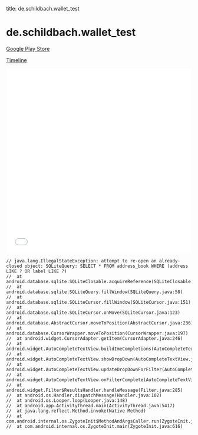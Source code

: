 title: de.schildbach.wallet_test

# de.schildbach.wallet_test

[Google Play Store](https://play.google.com/store/apps/details?id=de.schildbach.wallet_test)

[Timeline](./vis-timeline.html)

<iframe src="./vis-timeline.html" width="100%" height="500px" style="border:none;"></iframe>

```
// java.lang.IllegalStateException: attempt to re-open an already-closed object: SQLiteQuery: SELECT * FROM address_book WHERE (address LIKE ? OR label LIKE ?)
// 	at android.database.sqlite.SQLiteClosable.acquireReference(SQLiteClosable.java:55)
// 	at android.database.sqlite.SQLiteQuery.fillWindow(SQLiteQuery.java:58)
// 	at android.database.sqlite.SQLiteCursor.fillWindow(SQLiteCursor.java:151)
// 	at android.database.sqlite.SQLiteCursor.onMove(SQLiteCursor.java:123)
// 	at android.database.AbstractCursor.moveToPosition(AbstractCursor.java:236)
// 	at android.database.CursorWrapper.moveToPosition(CursorWrapper.java:197)
// 	at android.widget.CursorAdapter.getItem(CursorAdapter.java:246)
// 	at android.widget.AutoCompleteTextView.buildImeCompletions(AutoCompleteTextView.java:1132)
// 	at android.widget.AutoCompleteTextView.showDropDown(AutoCompleteTextView.java:1092)
// 	at android.widget.AutoCompleteTextView.updateDropDownForFilter(AutoCompleteTextView.java:975)
// 	at android.widget.AutoCompleteTextView.onFilterComplete(AutoCompleteTextView.java:957)
// 	at android.widget.Filter$ResultsHandler.handleMessage(Filter.java:285)
// 	at android.os.Handler.dispatchMessage(Handler.java:102)
// 	at android.os.Looper.loop(Looper.java:148)
// 	at android.app.ActivityThread.main(ActivityThread.java:5417)
// 	at java.lang.reflect.Method.invoke(Native Method)
// 	at com.android.internal.os.ZygoteInit$MethodAndArgsCaller.run(ZygoteInit.java:726)
// 	at com.android.internal.os.ZygoteInit.main(ZygoteInit.java:616)

```



